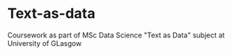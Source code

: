 # Text-as-data
Coursework as part of MSc Data Science "Text as Data" subject at University of GLasgow
